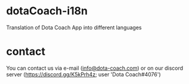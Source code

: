# dotaCoach-i18n
Translation of Dota Coach App into different languages

# contact
You can contact us via e-mail (info@dota-coach.com) or on our discord server (https://discord.gg/K5kPrh4z; user 'Dota Coach#4076')
